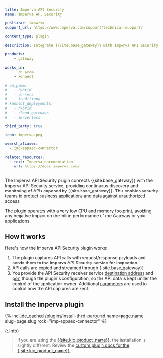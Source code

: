 ```yaml
---
title: Imperva API Security 
name: Imperva API Security 

publisher: imperva
support_url: https://www.imperva.com/support/technical-support/

content_type: plugin

description: Integrate {{site.base_gateway}} with Imperva API Security to discover, monitor, and protect APIs

products:
    - gateway

works_on:
    - on-prem
    - konnect

# on_prem:
#   - hybrid
#   - db-less
#   - traditional
# konnect_deployments:
#   - hybrid
#   - cloud-gateways
#   - serverless

third_party: true

icon: imperva.png

search_aliases:
  - imp-appsec-connector

related_resources:
  - text: Imperva documentation
    url: https://docs.imperva.com/
---
```


The Imperva API Security plugin connects {{site.base_gateway}} with the Imperva API Security service, providing continuous discovery and monitoring of APIs exposed by {{site.base_gateway}}.
This enables security teams to protect business applications and data against unauthorized access. 

The plugin operates with a very low CPU and memory footprint, avoiding any negative impact on the inline performance of the Gateway or your applications.

## How it works

Here's how the Imperva API Security plugin works:
1. The plugin captures API calls with request/response payloads and sends them to the Imperva API Security service for inspection. 
2. API calls are copied and streamed through {{site.base_gateway}}. 
3. You provide the API Security receiver service [destination address](/plugins/imp-appsec-connector/reference/#schema--config-destination-addr) and [port](/plugins/imp-appsec-connector/reference/#schema--config-destination-port) though the plugin's configuration, so the API data is kept under the control of the application owner.
Additional [parameters](/plugins/imp-appsec-connector/reference/) are used to control how the API captures are sent. 

## Install the Imperva plugin

{% include_cached /plugins/install-third-party.md name=page.name slug=page.slug rock="imp-appsec-connector" %}

{:.info}
> If you are using the [{{site.kic_product_name}}](/kubernetes-ingress-controller/), the installation is slightly different. 
> Review the [custom plugin docs for the {{site.kic_product_name}}](/kubernetes-ingress-controller/custom-plugin/).
